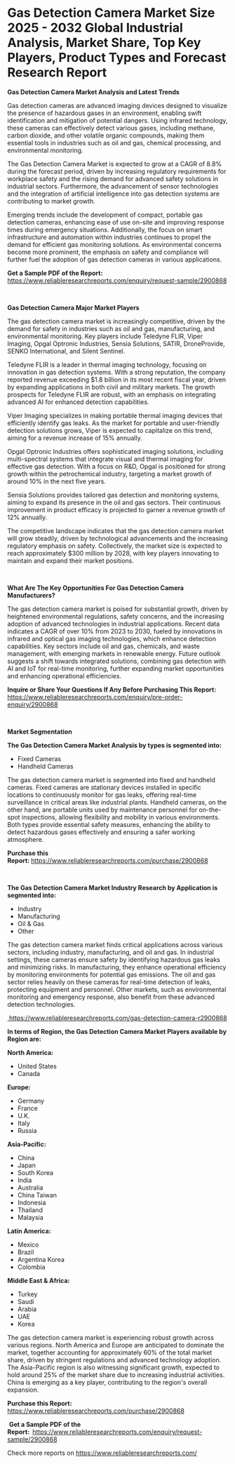 <p><h1>Gas Detection Camera Market Size 2025 - 2032 Global Industrial Analysis, Market Share, Top Key Players, Product Types and Forecast Research Report</h1></p><p><strong>Gas Detection Camera Market Analysis and Latest Trends</strong></p>
<p><p>Gas detection cameras are advanced imaging devices designed to visualize the presence of hazardous gases in an environment, enabling swift identification and mitigation of potential dangers. Using infrared technology, these cameras can effectively detect various gases, including methane, carbon dioxide, and other volatile organic compounds, making them essential tools in industries such as oil and gas, chemical processing, and environmental monitoring.</p><p>The Gas Detection Camera Market is expected to grow at a CAGR of 8.8% during the forecast period, driven by increasing regulatory requirements for workplace safety and the rising demand for advanced safety solutions in industrial sectors. Furthermore, the advancement of sensor technologies and the integration of artificial intelligence into gas detection systems are contributing to market growth. </p><p>Emerging trends include the development of compact, portable gas detection cameras, enhancing ease of use on-site and improving response times during emergency situations. Additionally, the focus on smart infrastructure and automation within industries continues to propel the demand for efficient gas monitoring solutions. As environmental concerns become more prominent, the emphasis on safety and compliance will further fuel the adoption of gas detection cameras in various applications.</p></p>
<p><strong>Get a Sample PDF of the Report:&nbsp;</strong> <a href="https://www.reliableresearchreports.com/enquiry/request-sample/2900868?utm_campaign=2646&utm_medium=2&utm_source=Github&utm_content=ia&utm_term=16032025&utm_id=gas-detection-camera">https://www.reliableresearchreports.com/enquiry/request-sample/2900868</a></p>
<p>&nbsp;</p>
<p><strong>Gas Detection Camera Major Market Players</strong></p>
<p><p>The gas detection camera market is increasingly competitive, driven by the demand for safety in industries such as oil and gas, manufacturing, and environmental monitoring. Key players include Teledyne FLIR, Viper Imaging, Opgal Optronic Industries, Sensia Solutions, SATIR, DroneProvide, SENKO International, and Silent Sentinel.</p><p>Teledyne FLIR is a leader in thermal imaging technology, focusing on innovation in gas detection systems. With a strong reputation, the company reported revenue exceeding $1.8 billion in its most recent fiscal year, driven by expanding applications in both civil and military markets. The growth prospects for Teledyne FLIR are robust, with an emphasis on integrating advanced AI for enhanced detection capabilities.</p><p>Viper Imaging specializes in making portable thermal imaging devices that efficiently identify gas leaks. As the market for portable and user-friendly detection solutions grows, Viper is expected to capitalize on this trend, aiming for a revenue increase of 15% annually.</p><p>Opgal Optronic Industries offers sophisticated imaging solutions, including multi-spectral systems that integrate visual and thermal imaging for effective gas detection. With a focus on R&D, Opgal is positioned for strong growth within the petrochemical industry, targeting a market growth of around 10% in the next five years.</p><p>Sensia Solutions provides tailored gas detection and monitoring systems, aiming to expand its presence in the oil and gas sectors. Their continuous improvement in product efficacy is projected to garner a revenue growth of 12% annually.</p><p>The competitive landscape indicates that the gas detection camera market will grow steadily, driven by technological advancements and the increasing regulatory emphasis on safety. Collectively, the market size is expected to reach approximately $300 million by 2028, with key players innovating to maintain and expand their market positions.</p></p>
<p>&nbsp;</p>
<p><strong>What Are The Key Opportunities For Gas Detection Camera Manufacturers?</strong></p>
<p><p>The gas detection camera market is poised for substantial growth, driven by heightened environmental regulations, safety concerns, and the increasing adoption of advanced technologies in industrial applications. Recent data indicates a CAGR of over 10% from 2023 to 2030, fueled by innovations in infrared and optical gas imaging technologies, which enhance detection capabilities. Key sectors include oil and gas, chemicals, and waste management, with emerging markets in renewable energy. Future outlook suggests a shift towards integrated solutions, combining gas detection with AI and IoT for real-time monitoring, further expanding market opportunities and enhancing operational efficiencies.</p></p>
<p><strong>Inquire or Share Your Questions If Any Before Purchasing This Report:</strong> <a href="https://www.reliableresearchreports.com/enquiry/pre-order-enquiry/2900868?utm_campaign=2646&utm_medium=2&utm_source=Github&utm_content=ia&utm_term=16032025&utm_id=gas-detection-camera">https://www.reliableresearchreports.com/enquiry/pre-order-enquiry/2900868</a></p>
<p>&nbsp;</p>
<p><strong>Market Segmentation</strong></p>
<p><strong>The Gas Detection Camera Market Analysis by types is segmented into:</strong></p>
<p><ul><li>Fixed Cameras</li><li>Handheld Cameras</li></ul></p>
<p><p>The gas detection camera market is segmented into fixed and handheld cameras. Fixed cameras are stationary devices installed in specific locations to continuously monitor for gas leaks, offering real-time surveillance in critical areas like industrial plants. Handheld cameras, on the other hand, are portable units used by maintenance personnel for on-the-spot inspections, allowing flexibility and mobility in various environments. Both types provide essential safety measures, enhancing the ability to detect hazardous gases effectively and ensuring a safer working atmosphere.</p></p>
<p><strong>Purchase this Report:&nbsp;</strong><a href="https://www.reliableresearchreports.com/purchase/2900868?utm_campaign=2646&utm_medium=2&utm_source=Github&utm_content=ia&utm_term=16032025&utm_id=gas-detection-camera">https://www.reliableresearchreports.com/purchase/2900868</a></p>
<p>&nbsp;</p>
<p><strong>The Gas Detection Camera Market Industry Research by Application is segmented into:</strong></p>
<p><ul><li>Industry</li><li>Manufacturing</li><li>Oil & Gas</li><li>Other</li></ul></p>
<p><p>The gas detection camera market finds critical applications across various sectors, including industry, manufacturing, and oil and gas. In industrial settings, these cameras ensure safety by identifying hazardous gas leaks and minimizing risks. In manufacturing, they enhance operational efficiency by monitoring environments for potential gas emissions. The oil and gas sector relies heavily on these cameras for real-time detection of leaks, protecting equipment and personnel. Other markets, such as environmental monitoring and emergency response, also benefit from these advanced detection technologies.</p></p>
<p><a href="https://www.reliableresearchreports.com/gas-detection-camera-r2900868?utm_campaign=2646&utm_medium=2&utm_source=Github&utm_content=ia&utm_term=16032025&utm_id=gas-detection-camera">&nbsp;https://www.reliableresearchreports.com/gas-detection-camera-r2900868</a></p>
<p><strong>In terms of Region, the Gas Detection Camera Market Players available by Region are:</strong></p>
<p>
    <p> <strong> North America: </strong>
        <ul>
            <li>United States</li>
            <li>Canada</li>
        </ul>
        </p> 
    <p> <strong> Europe: </strong>
        <ul>
            <li>Germany</li>
            <li>France</li>
            <li>U.K.</li>
            <li>Italy</li>
            <li>Russia</li>
        </ul>
        </p> 
    <p> <strong> Asia-Pacific: </strong>
        <ul>
            <li>China</li>
            <li>Japan</li>
            <li>South Korea</li>
            <li>India</li>
            <li>Australia</li>
            <li>China Taiwan</li>
            <li>Indonesia</li>
            <li>Thailand</li>
            <li>Malaysia</li>
        </ul>
        </p> 
    <p> <strong> Latin America: </strong>
        <ul>
            <li>Mexico</li>
            <li>Brazil</li>
            <li>Argentina Korea</li>
            <li>Colombia</li>
        </ul>
        </p> 
    <p> <strong> Middle East & Africa: </strong>
        <ul>
            <li>Turkey</li>
            <li>Saudi</li>
            <li>Arabia</li>
            <li>UAE</li>
            <li>Korea</li>
        </ul>
    </p>
    </p>
<p><p>The gas detection camera market is experiencing robust growth across various regions. North America and Europe are anticipated to dominate the market, together accounting for approximately 60% of the total market share, driven by stringent regulations and advanced technology adoption. The Asia-Pacific region is also witnessing significant growth, expected to hold around 25% of the market share due to increasing industrial activities. China is emerging as a key player, contributing to the region's overall expansion.</p></p>
<p><strong>Purchase this Report: </strong><a href="https://www.reliableresearchreports.com/purchase/2900868?utm_campaign=2646&utm_medium=2&utm_source=Github&utm_content=ia&utm_term=16032025&utm_id=gas-detection-camera">https://www.reliableresearchreports.com/purchase/2900868</a></p>
<p>&nbsp;<strong>Get a Sample PDF of the Report:&nbsp;&nbsp;</strong><a href="https://www.reliableresearchreports.com/enquiry/request-sample/2900868?utm_campaign=2646&utm_medium=2&utm_source=Github&utm_content=ia&utm_term=16032025&utm_id=gas-detection-camera">https://www.reliableresearchreports.com/enquiry/request-sample/2900868</a></p>
<p><strong></strong></p>
<p>Check more reports on <a href="https://www.reliableresearchreports.com/?utm_campaign=2646&utm_medium=2&utm_source=Github&utm_content=ia&utm_term=16032025&utm_id=gas-detection-camera">https://www.reliableresearchreports.com/</a></p>